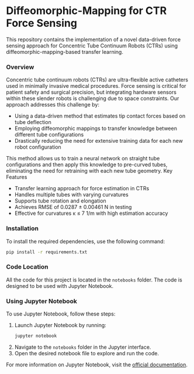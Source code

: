 # Diffeomorphic-Mapping for CTR Force Sensing
This repository contains the implementation of a novel data-driven force sensing approach for Concentric Tube Continuum Robots (CTRs) using diffeomorphic-mapping-based transfer learning.

### Overview

Concentric tube continuum robots (CTRs) are ultra-flexible active catheters used in minimally invasive medical procedures. Force sensing is critical for patient safety and surgical precision, but integrating hardware sensors within these slender robots is challenging due to space constraints.
Our approach addresses this challenge by:

- Using a data-driven method that estimates tip contact forces based on tube deflection
- Employing diffeomorphic mappings to transfer knowledge between different tube configurations
- Drastically reducing the need for extensive training data for each new robot configuration

This method allows us to train a neural network on straight tube configurations and then apply this knowledge to pre-curved tubes, eliminating the need for retraining with each new tube geometry.
Key Features

- Transfer learning approach for force estimation in CTRs
- Handles multiple tubes with varying curvatures
- Supports tube rotation and elongation
- Achieves RMSE of 0.0287 ± 0.00461 N in testing
- Effective for curvatures κ ≤ 7 1/m with high estimation accuracy


### Installation

To install the required dependencies, use the following command:

```bash
pip install -r requirements.txt
```

### Code Location

All the code for this project is located in the `notebooks` folder. The code is designed to be used with Jupyter Notebook.

### Using Jupyter Notebook

To use Jupyter Notebook, follow these steps:

1. Launch Jupyter Notebook by running:
    ```bash
    jupyter notebook
    ```
2. Navigate to the `notebooks` folder in the Jupyter interface.
3. Open the desired notebook file to explore and run the code.

For more information on Jupyter Notebook, visit the [official documentation](https://jupyter.org/documentation).